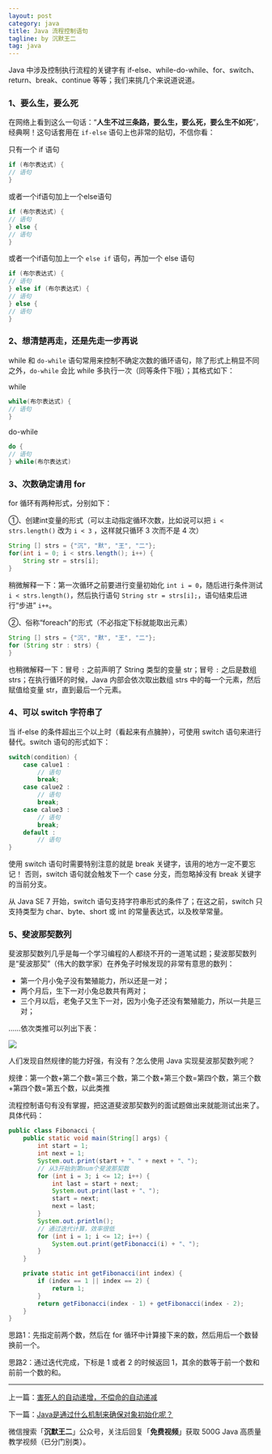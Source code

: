 ```yaml
---
layout: post
category: java
title: Java 流程控制语句
tagline: by 沉默王二
tag: java
---
```


Java 中涉及控制执行流程的关键字有 if-else、while-do-while、for、switch、return、break、continue 等等；我们来挑几个来说道说道。


<!--more-->

### 1、要么生，要么死

在网络上看到这么一句话：“**人生不过三条路，要么生，要么死，要么生不如死**”，经典啊！这句话套用在 `if-else` 语句上也非常的贴切，不信你看：

只有一个 if 语句

```java
if (布尔表达式) {
// 语句
}
```

或者一个if语句加上一个else语句
```java
if (布尔表达式) {
// 语句
} else {
// 语句
}
```
或者一个if语句加上一个 `else if` 语句，再加一个 else 语句

```java
if (布尔表达式) {
// 语句
} else if (布尔表达式) {
// 语句
} else {
// 语句
}
```
### 2、想清楚再走，还是先走一步再说

while 和 `do-while` 语句常用来控制不确定次数的循环语句，除了形式上稍显不同之外，`do-while` 会比 while 多执行一次（同等条件下哦）；其格式如下：

while

```java
while(布尔表达式) {
// 语句
}
```

do-while

```java
do {
// 语句
} while(布尔表达式)
```
### 3、次数确定请用 for

for 循环有两种形式，分别如下：

①、创建int变量的形式（可以主动指定循环次数，比如说可以把 `i < strs.length()` 改为 `i < 3` ，这样就只循环 3 次而不是 4 次）

```java
String [] strs = {"沉", "默", "王", "二"};
for(int i = 0; i < strs.length(); i++) {
    String str = strs[i];
}
```
稍微解释一下：第一次循环之前要进行变量初始化 `int i = 0`，随后进行条件测试 `i < strs.length()`，然后执行语句 `String str = strs[i];`，语句结束后进行“步进” `i++`。

②、俗称“foreach”的形式（不必指定下标就能取出元素）

```java
String [] strs = {"沉", "默", "王", "二"};
for (String str : strs) {
}
```
也稍微解释一下：冒号 `:` 之前声明了 String 类型的变量 str；冒号 `:` 之后是数组 strs；在执行循环的时候，Java 内部会依次取出数组 strs 中的每一个元素，然后赋值给变量 str，直到最后一个元素。

### 4、可以 switch 字符串了

当 if-else 的条件超出三个以上时（看起来有点臃肿），可使用 switch 语句来进行替代。switch 语句的形式如下：

```java
switch(condition) {
    case calue1 :
        // 语句
        break;
    case calue2 :
        // 语句
        break;
    case calue3 :
        // 语句
        break;
    default :
        // 语句
}
```

使用 switch 语句时需要特别注意的就是 break 关键字，该用的地方一定不要忘记！ 否则，switch 语句就会触发下一个 case 分支，而忽略掉没有 break 关键字的当前分支。

从 Java SE 7 开始，switch 语句支持字符串形式的条件了；在这之前，switch 只支持类型为 char、byte、short 或 int 的常量表达式，以及枚举常量。

### 5、斐波那契数列

斐波那契数列几乎是每一个学习编程的人都绕不开的一道笔试题；斐波那契数列是“斐波那契”（伟大的数学家）在养兔子时候发现的非常有意思的数列：

- 第一个月小兔子没有繁殖能力，所以还是一对；
- 两个月后，生下一对小兔总数共有两对；
- 三个月以后，老兔子又生下一对，因为小兔子还没有繁殖能力，所以一共是三对；

……依次类推可以列出下表：

![](https://upload-images.jianshu.io/upload_images/1179389-a7b408cfd85cd5ed.png?imageMogr2/auto-orient/strip%7CimageView2/2/w/1240 )


人们发现自然规律的能力好强，有没有？怎么使用 Java 实现斐波那契数列呢？

规律：第一个数+第二个数=第三个数，第二个数+第三个数=第四个数，第三个数+第四个数=第五个数，以此类推

流程控制语句有没有掌握，把这道斐波那契数列的面试题做出来就能测试出来了。具体代码：

```java
public class Fibonacci {
    public static void main(String[] args) {
        int start = 1;
        int next = 1;
        System.out.print(start + "、" + next + "、");
        // 从3开始到第num个斐波那契数
        for (int i = 3; i <= 12; i++) {
            int last = start + next;
            System.out.print(last + "、");
            start = next;
            next = last;
        }
        System.out.println();
        // 通过迭代计算，效率很低
        for (int i = 1; i <= 12; i++) {
            System.out.print(getFibonacci(i) + "、");
        }
    }

    private static int getFibonacci(int index) {
        if (index == 1 || index == 2) {
            return 1;
        }
        return getFibonacci(index - 1) + getFibonacci(index - 2);
    }
}
```

思路1：先指定前两个数，然后在 for 循环中计算接下来的数，然后用后一个数替换前一个。

思路2：通过迭代完成，下标是 1 或者 2 的时候返回 1，其余的数等于前一个数和前前一个数的和。

----

上一篇：[害死人的自动递增，不偿命的自动递减](http://www.itwanger.com/java/2019/11/06/java-caozuofu-++.html)

下一篇：[Java是通过什么机制来确保对象初始化呢？](http://www.itwanger.com/java/2019/11/06/java-chushihua.html)



微信搜索「**沉默王二**」公众号，关注后回复「**免费视频**」获取 500G Java 高质量教学视频（已分门别类）。